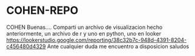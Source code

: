 # COHEN-REPO
COHEN
Buenas....
Comparti un archivo de visualizacion hecho anteriormente, un archivo de r y uno en python, uno en looker https://lookerstudio.google.com/reporting/38c32b7c-948d-4391-8204-c456480d4329 
Ante cualquier duda me encuentro a disposicion saludos
